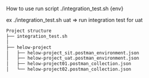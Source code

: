 How to use
run script ./integration_test.sh {env} 

ex ./integration_test.sh uat  => run integration test for uat

```bash
Project structure
├── integration_test.sh
│
├── helow-project
│   ├── helow-project_sit.postman_environment.json
│   ├── helow-project_uat.postman_environment.json
│   ├── helow-project01.postman_collection.json
│   └── helow-project02.postman_collection.json
```
